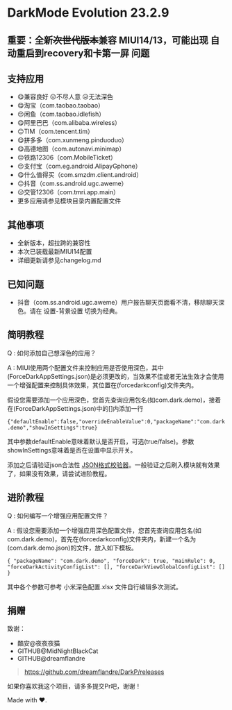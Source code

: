 # DarkMode Evolution 23.2.9

## 重要：全新~~次世代版本~~兼容 MIUI14/13，可能出现 自动重启到recovery和卡第一屏 问题
## 支持应用

- 😋兼容良好 😔不尽人意 😥无法深色
- 😋淘宝（com.taobao.taobao）
- 😔闲鱼（com.taobao.idlefish）
- 😋阿里巴巴（com.alibaba.wireless）
- 😔TIM（com.tencent.tim）
- 😋拼多多（com.xunmeng.pinduoduo）
- 😋高德地图（com.autonavi.minimap）
- 😔铁路12306（com.MobileTicket）
- 😔支付宝（com.eg.android.AlipayGphone）
- 😋什么值得买（com.smzdm.client.android）
- 😔抖音（com.ss.android.ugc.aweme）
- 😥交管12306（com.tmri.app.main）
- 更多应用请参见模块目录内置配置文件

## 其他事项

- 全新版本，超拉跨的兼容性
- 本次已装载最新MIUI14配置
- 详细更新请参见changelog.md

## 已知问题

- 抖音（com.ss.android.ugc.aweme）用户报告聊天页面看不清，移除聊天深色。请在 设置-背景设置 切换为经典。

## 简明教程

Q : 如何添加自己想深色的应用？

A : MIUI使用两个配置文件来控制应用是否使用深色，其中(ForceDarkAppSettings.json)是必须更改的，当效果不佳或者无法生效才会使用一个增强配置来控制具体效果，其位置在(forcedarkconfig)文件夹内。

假设您需要添加一个应用深色，您首先查询应用包名(如com.dark.demo)，接着在(ForceDarkAppSettings.json)中的[]内添加一行

`{"defaultEnable":false,"overrideEnableValue":0,"packageName":"com.dark.demo","showInSettings":true}`

其中参数defaultEnable意味着默认是否开启，可选(true/false)。参数showInSettings意味着是否在设置中显示开关。

添加之后请验证json合法性 [JSON格式校验器](https://json-online.com/check/ "点我进行验证json")。一般验证之后刷入模块就有效果了，如果没有效果，请尝试进阶教程。

## 进阶教程

Q : 如何编写一个增强应用配置文件？

A : 假设您需要添加一个增强应用深色配置文件，您首先查询应用包名(如com.dark.demo)，首先在(forcedarkconfig)文件夹内，新建一个名为(com.dark.demo.json)的文件，放入如下模板。

`{
  "packageName": "com.dark.demo",
  "forceDark": true,
  "mainRule": 0,
  "forceDarkActivityConfigList": [],
  "forceDarkViewGlobalConfigList": []
}`

其中各个参数可参考 小米深色配置.xlsx 文件自行编辑多次测试。

## 捐赠

致谢：
- 酷安@夜夜夜猫 
- GITHUB@MidNightBlackCat 
- GITHUB@dreamflandre
> https://github.com/dreamflandre/DarkP/releases

如果你喜欢我这个项目，请多多提交Pr吧，谢谢！

Made with ♥.

